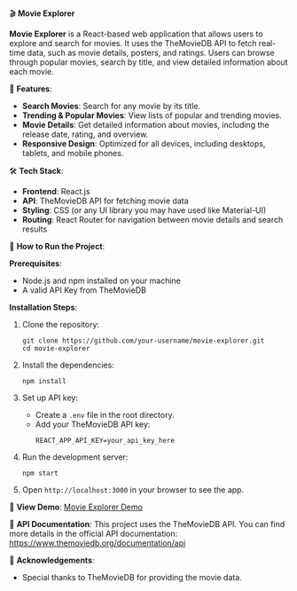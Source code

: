 🎬 **Movie Explorer**

**Movie Explorer** is a React-based web application that allows users to explore and search for movies. It uses the TheMovieDB API to fetch real-time data, such as movie details, posters, and ratings. Users can browse through popular movies, search by title, and view detailed information about each movie.

🌟 **Features**:
- **Search Movies**: Search for any movie by its title.
- **Trending & Popular Movies**: View lists of popular and trending movies.
- **Movie Details**: Get detailed information about movies, including the release date, rating, and overview.
- **Responsive Design**: Optimized for all devices, including desktops, tablets, and mobile phones.

🛠️ **Tech Stack**:
- **Frontend**: React.js
- **API**: TheMovieDB API for fetching movie data
- **Styling**: CSS (or any UI library you may have used like Material-UI)
- **Routing**: React Router for navigation between movie details and search results

🚀 **How to Run the Project**:

**Prerequisites**:
- Node.js and npm installed on your machine
- A valid API Key from TheMovieDB

**Installation Steps**:
1. Clone the repository:
   ```
   git clone https://github.com/your-username/movie-explorer.git
   cd movie-explorer
   ```

2. Install the dependencies:
   ```
   npm install
   ```

3. Set up API key:
   - Create a `.env` file in the root directory.
   - Add your TheMovieDB API key:
     ```
     REACT_APP_API_KEY=your_api_key_here
     ```

4. Run the development server:
   ```
   npm start
   ```

5. Open `http://localhost:3000` in your browser to see the app.

🔗 **View Demo**: [Movie Explorer Demo](https://movie-exp-iota.vercel.app/)

🔗 **API Documentation**:
This project uses the TheMovieDB API. You can find more details in the official API documentation: https://www.themoviedb.org/documentation/api

🙌 **Acknowledgements**:
- Special thanks to TheMovieDB for providing the movie data.
